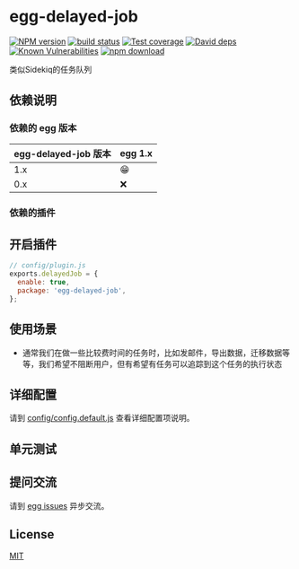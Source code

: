# egg-delayed-job

[![NPM version][npm-image]][npm-url]
[![build status][travis-image]][travis-url]
[![Test coverage][codecov-image]][codecov-url]
[![David deps][david-image]][david-url]
[![Known Vulnerabilities][snyk-image]][snyk-url]
[![npm download][download-image]][download-url]

[npm-image]: https://img.shields.io/npm/v/egg-delayed-job.svg?style=flat-square
[npm-url]: https://npmjs.org/package/egg-delayed-job
[travis-image]: https://img.shields.io/travis/eggjs/egg-delayed-job.svg?style=flat-square
[travis-url]: https://travis-ci.org/eggjs/egg-delayed-job
[codecov-image]: https://img.shields.io/codecov/c/github/eggjs/egg-delayed-job.svg?style=flat-square
[codecov-url]: https://codecov.io/github/eggjs/egg-delayed-job?branch=master
[david-image]: https://img.shields.io/david/eggjs/egg-delayed-job.svg?style=flat-square
[david-url]: https://david-dm.org/eggjs/egg-delayed-job
[snyk-image]: https://snyk.io/test/npm/egg-delayed-job/badge.svg?style=flat-square
[snyk-url]: https://snyk.io/test/npm/egg-delayed-job
[download-image]: https://img.shields.io/npm/dm/egg-delayed-job.svg?style=flat-square
[download-url]: https://npmjs.org/package/egg-delayed-job

类似Sidekiq的任务队列

## 依赖说明

### 依赖的 egg 版本

egg-delayed-job 版本 | egg 1.x
--- | ---
1.x | 😁
0.x | ❌

### 依赖的插件

## 开启插件

```js
// config/plugin.js
exports.delayedJob = {
  enable: true,
  package: 'egg-delayed-job',
};
```

## 使用场景

- 通常我们在做一些比较费时间的任务时，比如发邮件，导出数据，迁移数据等等，我们希望不阻断用户，但有希望有任务可以追踪到这个任务的执行状态

## 详细配置

请到 [config/config.default.js](config/config.default.js) 查看详细配置项说明。

## 单元测试

## 提问交流

请到 [egg issues](https://github.com/eggjs/egg/issues) 异步交流。

## License

[MIT](LICENSE)
